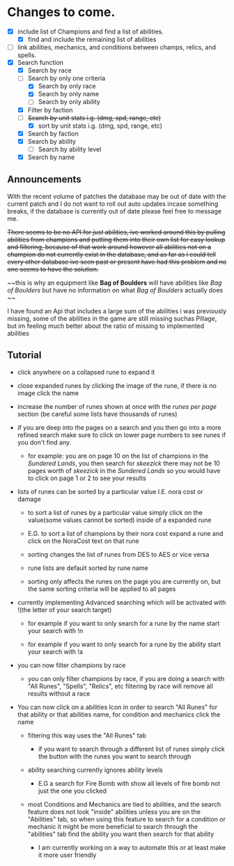 # Changes to come.

- [x] include list of Champions and find a list of abilities.
  - [x] find and include the remaining list of abilities
- [ ] link abilities, mechanics, and conditions between champs, relics, and spells.
- [x] Search function
  - [x] Search by race
  - [ ] Search by only one criteria 
    - [x] Search by only race
    - [x] Search by only name
    - [ ] Search by only ability
  - [x] Filter by faction
  - [ ] ~~Search by unit stats i.g. (dmg, spd, range, etc)~~
    - [x] sort by unit stats i.g. (dmg, spd, range, etc)
  - [x] Search by faction
  - [x] Search by ability
    - [ ] Search by ability level 
  - [x] Search by name

## Announcements

With the recent volume of patches the database may be out of date with the current patch and I do not want to roll out auto updates incase something breaks, if the database is currently out of date please feel free to message me.

~~There seems to be no API for *just* abilities, ive worked around this by pulling abilities from champions and putting them into their own list for easy lookup and filtering, because of that work around however all abilities not on a champion do not currently exist in the database, and as far as i could tell every other database ive seen past or present have had this problem and no one seems to have the solution.~~

~~this is why an equipment like **Bag of Boulders** will have abilities like *Bag of Boulders* but have no information on what *Bag of Boulders* actually does ~~

I have found an Api that includes a large sum of the abilities i was previously missing, some of the abilities in the game are still missing suchas Pillage, but im feeling much better about the ratio of missing to implemented abilities

## Tutorial 
* click anywhere on a collapsed rune to expand it

* close expanded runes by clicking the image of the rune, if there is no image click the name

* increase the number of runes shown at once with the *runes per page* section (be careful some lists have thousands of runes)

* if you are deep into the pages on a search and you then go into a more refined search make sure to click on lower page numbers to see runes if you don't find any. 

  * for example: you are on page 10 on the list of champions in the *Sundered Lands*, you then search for *skeezick*  there may not be 10 pages worth of *skeezick* in the *Sundered Lands* so you would have to click on page 1 or 2 to see your results

* lists of runes can be sorted by a particular value I.E. nora cost or damage

  * to sort a list of runes by a particular value simply click on the value(some values cannot be sorted) inside of a expanded rune
  
  * E.G. to sort a list of champions by their nora cost expand a rune and click on the NoraCost text on that rune  
   
  * sorting changes the list of runes from DES to AES or vice versa
  
  * rune lists are default sorted by rune name 
  
  * sorting only affects the runes on the page you are currently on, but the same sorting criteria will be applied to all pages


* currently implementing Advanced searching which will be activated with !(the letter of your search target) 

  * for example if you want to only search for a rune by the name start your search with !n

  * for example if you want to only search for a rune by the ability start your search with !a


* you can now filter champions by race

  * you can only filter champions by race, if you are doing a search with "All Runes", "Spells", "Relics", etc  filtering by race will remove all results without a race

* You can now click on a abilities Icon in order to search "All Runes" for that ability or that abilities name, for condition and mechanics click the name

  * filtering this way uses the "All Runes" tab

    * if you want to search through a different list of runes simply click the button with the runes you want to search through

  * ability searching currently ignores ability levels

    * E.G a search for Fire Bomb with show all levels of fire bomb not just the one you clicked

  * most Conditions and Mechanics are tied to abilities, and the search feature does not look "inside" abilities unless you are on the "Abilities" tab, so when using this feature to search for a condition or mechanic it might be more beneficial to search through the "abilities" tab find the ability you want then search for that ability

    * I am currently working on a way to automate this or at least make it more user friendly